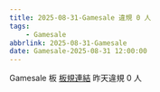 ```yaml
---
title: 2025-08-31-Gamesale 違規 0 人
tags:
    - Gamesale
abbrlink: 2025-08-31-Gamesale
date: Gamesale-2025-08-31 12:00:00
---
```

Gamesale 板 [板規連結](https://www.ptt.cc/bbs/Gossiping/M.1637425085.A.07D.html)
昨天違規 0 人
